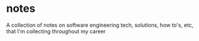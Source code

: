 # notes
A collection of notes on software engineering tech, solutions, how to's, etc, that I'm collecting throughout my career
